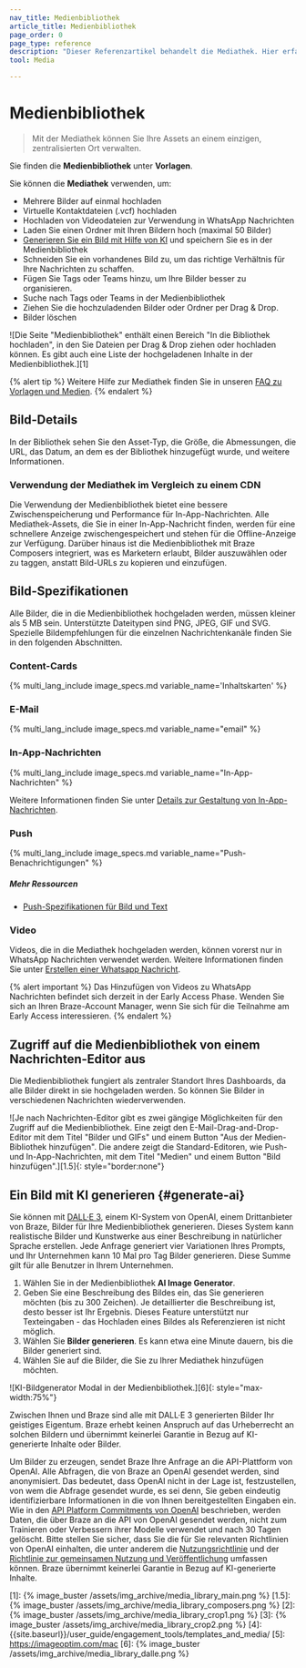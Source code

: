 ```yaml
---
nav_title: Medienbibliothek
article_title: Medienbibliothek
page_order: 0
page_type: reference
description: "Dieser Referenzartikel behandelt die Mediathek. Hier erfahren Sie, wie Sie Ihre Assets an einem einzigen, zentralen Ort verwalten, Bilder mithilfe von KI generieren und auf Medien in Ihrem Message Composer zugreifen können."
tool: Media

---
```


# Medienbibliothek

> Mit der Mediathek können Sie Ihre Assets an einem einzigen, zentralisierten Ort verwalten. 

Sie finden die **Medienbibliothek** unter **Vorlagen**.

Sie können die **Mediathek** verwenden, um:

* Mehrere Bilder auf einmal hochladen
* Virtuelle Kontaktdateien (.vcf) hochladen
* Hochladen von Videodateien zur Verwendung in WhatsApp Nachrichten
* Laden Sie einen Ordner mit Ihren Bildern hoch (maximal 50 Bilder)
* [Generieren Sie ein Bild mit Hilfe von KI](#generate-ai) und speichern Sie es in der Medienbibliothek
* Schneiden Sie ein vorhandenes Bild zu, um das richtige Verhältnis für Ihre Nachrichten zu schaffen.
* Fügen Sie Tags oder Teams hinzu, um Ihre Bilder besser zu organisieren.
* Suche nach Tags oder Teams in der Medienbibliothek
* Ziehen Sie die hochzuladenden Bilder oder Ordner per Drag & Drop.
* Bilder löschen

![Die Seite "Medienbibliothek" enthält einen Bereich "In die Bibliothek hochladen", in den Sie Dateien per Drag & Drop ziehen oder hochladen können. Es gibt auch eine Liste der hochgeladenen Inhalte in der Medienbibliothek.][1]

{% alert tip %} Weitere Hilfe zur Mediathek finden Sie in unseren [FAQ zu Vorlagen und Medien]({{site.baseurl}}/user_guide/engagement_tools/templates_and_media/faqs). {% endalert %}

## Bild-Details

In der Bibliothek sehen Sie den Asset-Typ, die Größe, die Abmessungen, die URL, das Datum, an dem es der Bibliothek hinzugefügt wurde, und weitere Informationen. 

### Verwendung der Mediathek im Vergleich zu einem CDN

Die Verwendung der Medienbibliothek bietet eine bessere Zwischenspeicherung und Performance für In-App-Nachrichten. Alle Mediathek-Assets, die Sie in einer In-App-Nachricht finden, werden für eine schnellere Anzeige zwischengespeichert und stehen für die Offline-Anzeige zur Verfügung. Darüber hinaus ist die Medienbibliothek mit Braze Composers integriert, was es Marketern erlaubt, Bilder auszuwählen oder zu taggen, anstatt Bild-URLs zu kopieren und einzufügen.

## Bild-Spezifikationen

Alle Bilder, die in die Medienbibliothek hochgeladen werden, müssen kleiner als 5 MB sein. Unterstützte Dateitypen sind PNG, JPEG, GIF und SVG. Spezielle Bildempfehlungen für die einzelnen Nachrichtenkanäle finden Sie in den folgenden Abschnitten.

### Content-Cards

{% multi_lang_include image_specs.md variable_name='Inhaltskarten' %}

### E-Mail

{% multi_lang_include image_specs.md variable_name="email"  %}

### In-App-Nachrichten

{% multi_lang_include image_specs.md variable_name="In-App-Nachrichten"  %}

Weitere Informationen finden Sie unter [Details zur Gestaltung von In-App-Nachrichten]({{site.baseurl}}/user_guide/message_building_by_channel/in-app_messages/creative_details/).

### Push

{% multi_lang_include image_specs.md variable_name="Push-Benachrichtigungen"  %}

##### Mehr Ressourcen

- [Push-Spezifikationen für Bild und Text]({{site.baseurl}}/user_guide/message_building_by_channel/push/about/#image-and-text-specifications)

### Video

Videos, die in die Mediathek hochgeladen werden, können vorerst nur in WhatsApp Nachrichten verwendet werden. Weitere Informationen finden Sie unter [Erstellen einer Whatsapp Nachricht]({{site.baseurl}}/user_guide/message_building_by_channel/whatsapp/whatsapp_campaign/create/#outbound-messages).

{% alert important %}
Das Hinzufügen von Videos zu WhatsApp Nachrichten befindet sich derzeit in der Early Access Phase. Wenden Sie sich an Ihren Braze-Account Manager, wenn Sie sich für die Teilnahme am Early Access interessieren.
{% endalert %}

## Zugriff auf die Medienbibliothek von einem Nachrichten-Editor aus

Die Medienbibliothek fungiert als zentraler Standort Ihres Dashboards, da alle Bilder direkt in sie hochgeladen werden. So können Sie Bilder in verschiedenen Nachrichten wiederverwenden.

![Je nach Nachrichten-Editor gibt es zwei gängige Möglichkeiten für den Zugriff auf die Medienbibliothek. Eine zeigt den E-Mail-Drag-and-Drop-Editor mit dem Titel "Bilder und GIFs" und einem Button "Aus der Medien-Bibliothek hinzufügen". Die andere zeigt die Standard-Editoren, wie Push- und In-App-Nachrichten, mit dem Titel "Medien" und einem Button "Bild hinzufügen".][1.5]{: style="border:none"}

## Ein Bild mit KI generieren {#generate-ai}

Sie können mit [DALL·E 3](https://openai.com/index/dall-e-3/), einem KI-System von OpenAI, einem Drittanbieter von Braze, Bilder für Ihre Medienbibliothek generieren. Dieses System kann realistische Bilder und Kunstwerke aus einer Beschreibung in natürlicher Sprache erstellen. Jede Anfrage generiert vier Variationen Ihres Prompts, und Ihr Unternehmen kann 10 Mal pro Tag Bilder generieren. Diese Summe gilt für alle Benutzer in Ihrem Unternehmen.

1. Wählen Sie in der Medienbibliothek <i class="fas fa-wand-magic-sparkles"></i> **AI Image Generator**.
2. Geben Sie eine Beschreibung des Bildes ein, das Sie generieren möchten (bis zu 300 Zeichen). Je detaillierter die Beschreibung ist, desto besser ist Ihr Ergebnis. Dieses Feature unterstützt nur Texteingaben - das Hochladen eines Bildes als Referenzieren ist nicht möglich.
3. Wählen Sie **Bilder generieren**. Es kann etwa eine Minute dauern, bis die Bilder generiert sind.
4. Wählen Sie <i class="fas fa-download" title="Bild zur Mediathek hinzufügen"></i> auf die Bilder, die Sie zu Ihrer Mediathek hinzufügen möchten.

![KI-Bildgenerator Modal in der Medienbibliothek.][6]{: style="max-width:75%"}

Zwischen Ihnen und Braze sind alle mit DALL·E 3 generierten Bilder Ihr geistiges Eigentum. Braze erhebt keinen Anspruch auf das Urheberrecht an solchen Bildern und übernimmt keinerlei Garantie in Bezug auf KI-generierte Inhalte oder Bilder.

Um Bilder zu erzeugen, sendet Braze Ihre Anfrage an die API-Plattform von OpenAI. Alle Abfragen, die von Braze an OpenAI gesendet werden, sind anonymisiert. Das bedeutet, dass OpenAI nicht in der Lage ist, festzustellen, von wem die Abfrage gesendet wurde, es sei denn, Sie geben eindeutig identifizierbare Informationen in die von Ihnen bereitgestellten Eingaben ein. Wie in den [API Platform Commitments von OpenAI](https://openai.com/policies/api-data-usage-policies) beschrieben, werden Daten, die über Braze an die API von OpenAI gesendet werden, nicht zum Trainieren oder Verbessern ihrer Modelle verwendet und nach 30 Tagen gelöscht. Bitte stellen Sie sicher, dass Sie die für Sie relevanten Richtlinien von OpenAI einhalten, die unter anderem die [Nutzungsrichtlinie](https://openai.com/policies/usage-policies) und der [Richtlinie zur gemeinsamen Nutzung und Veröffentlichung](https://openai.com/policies/sharing-publication-policy) umfassen können. Braze übernimmt keinerlei Garantie in Bezug auf KI-generierte Inhalte. 


[1]: {% image_buster /assets/img_archive/media_library_main.png %}
[1.5]: {% image_buster /assets/img_archive/media_library_composers.png %}
[2]: {% image_buster /assets/img_archive/media_library_crop1.png %}
[3]: {% image_buster /assets/img_archive/media_library_crop2.png %}
[4]: {{site.baseurl}}/user_guide/engagement_tools/templates_and_media/
[5]: https://imageoptim.com/mac
[6]: {% image_buster /assets/img_archive/media_library_dalle.png %}
